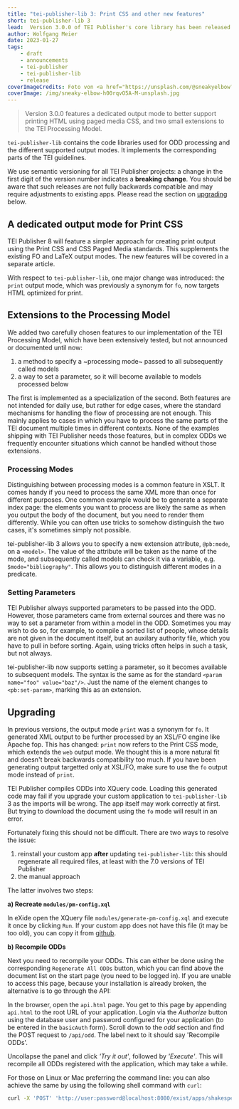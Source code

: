 ```yaml
---
title: "tei-publisher-lib 3: Print CSS and other new features"
short: tei-publisher-lib 3
lead:  Version 3.0.0 of TEI Publisher's core library has been released
author: Wolfgang Meier
date: 2023-01-27
tags:
    - draft
    - announcements
    - tei-publisher
    - tei-publisher-lib
    - release
coverImageCredits: Foto von <a href="https://unsplash.com/@sneakyelbow?utm_source=unsplash&utm_medium=referral&utm_content=creditCopyText">Sneaky Elbow</a> auf <a href="https://unsplash.com/de/s/fotos/three?utm_source=unsplash&utm_medium=referral&utm_content=creditCopyText">Unsplash</a>
coverImage: /img/sneaky-elbow-h00rqvO5A-M-unsplash.jpg
--- 
```


> Version 3.0.0 features a dedicated output mode to better support printing HTML using paged media CSS, and two small extensions to the TEI Processing Model.

`tei-publisher-lib` contains the code libraries used for ODD processing and the different supported output modes. It implements the corresponding parts of the TEI guidelines.

<p class="alert alert-warning">
We use semantic versioning for all TEI Publisher projects: a change in the first digit of the version number indicates a <strong>breaking change</strong>. You should be aware that such releases are not fully backwards compatible and may require adjustments to existing apps. Please read the section on <a href="#upgrading">upgrading</a> below.
</p>

## A dedicated output mode for Print CSS

TEI Publisher 8 will feature a simpler approach for creating print output using the Print CSS and CSS Paged Media standards. This supplements the existing FO and LaTeX output modes. The new features will be covered in a separate article. 

With respect to `tei-publisher-lib`, one major change was introduced: the `print` output mode, which was previously a synonym for `fo`, now targets HTML optimized for print.

## Extensions to the Processing Model

We added two carefully chosen features to our implementation of the TEI Processing Model, which have been extensively tested, but not announced or documented until now:

1. a method to specify a ~processing mode~ passed to all subsequently called models
2. a way to set a parameter, so it will become available to models processed below

The first is implemented as a specialization of the second. Both features are not intended for daily use, but rather for edge cases, where the standard mechanisms for handling the flow of processing are not enough. This mainly applies to cases in which you have to process the same parts of the TEI document multiple times in different contexts. None of the examples shipping with TEI Publisher needs those features, but in complex ODDs we frequently encounter situations which cannot be handled without those extensions.

### Processing Modes

Distinguishing between processing modes is a common feature in XSLT. It comes handy if you need to process the same XML more than once for different purposes. One common example would be to generate a separate index page: the elements you want to process are likely the same as when you output the body of the document, but you need to render them differently. While you can often use tricks to somehow distinguish the two cases, it's sometimes simply not possible.

tei-publisher-lib 3 allows you to specify a new extension attribute, `@pb:mode`, on a `<model>`. The value of the attribute will be taken as the name of the mode, and subsequently called models can check it via a variable, e.g. `$mode="bibliography"`. This allows you to distinguish different modes in a predicate.

### Setting Parameters

TEI Publisher always supported parameters to be passed into the ODD. However, those parameters came from external sources and there was no way to set a parameter from within a model in the ODD. Sometimes you may wish to do so, for example, to compile a sorted list of people, whose details are not given in the document itself, but an auxilary authority file, which you have to pull in before sorting. Again, using tricks often helps in such a task, but not always.

tei-publisher-lib now supports setting a parameter, so it becomes available to subsequent models. The syntax is the same as for the standard `<param name="foo" value="baz"/>`. Just the name of the element changes to `<pb:set-param>`, marking this as an extension.

## Upgrading

In previous versions, the output mode `print` was a synonym for `fo`. It generated XML output to be further processed by an XSL/FO engine like Apache fop. This has changed: `print` now refers to the Print CSS mode, which extends the `web` output mode. We thought this is a more natural fit and doesn't break backwards compatibility too much. If you have been generating output targetted only at XSL/FO, make sure to use the `fo` output mode instead of `print`.

TEI Publisher compiles ODDs into XQuery code. Loading this generated code may fail if you upgrade your custom application to `tei-publisher-lib` 3 as the imports will be wrong. The app itself may work correctly at first. But trying to download the document using the `fo` mode will result in an error.

Fortunately fixing this should not be difficult. There are two ways to resolve the issue:

1. reinstall your custom app **after** updating `tei-publisher-lib`: this should regenerate all required files, at least with the 7.0 versions of TEI Publisher
2. the manual approach

The latter involves two steps:

**a) Recreate `modules/pm-config.xql`**

In eXide open the XQuery file `modules/generate-pm-config.xql` and execute it once by clicking `Run`. If your custom app does not have this file (it may be too old), you can copy it from [github](https://github.com/eeditiones/tei-publisher-app/blob/master/templates/basic/modules/generate-pm-config.xql).

**b) Recompile ODDs**

Next you need to recompile your ODDs. This can either be done using the corresponding `Regenerate All ODDs` button, which you can find above the document list on the start page (you need to be logged in). If you are unable to access this page, because your installation is already broken, the alternative is to go through the API:

In the browser, open the `api.html` page. You get to this page by appending `api.html` to the root URL of your application. Login via the *Authorize* button using the database user and password configured for your application (to be entered in the `basicAuth` form). Scroll down to the *odd* section and find the POST request to `/api/odd`. The label next to it should say 'Recompile ODDs'.

Uncollapse the panel and click *'Try it out'*, followed by *'Execute'*. This will recompile all ODDs registered with the application, which may take a while.

For those on Linux or Mac preferring the command line: you can also achieve the same by using the following shell command with `curl`:

```sh
curl -X 'POST' 'http://user:password@localhost:8080/exist/apps/shakespeare-pm/api/odd?check=false'
```